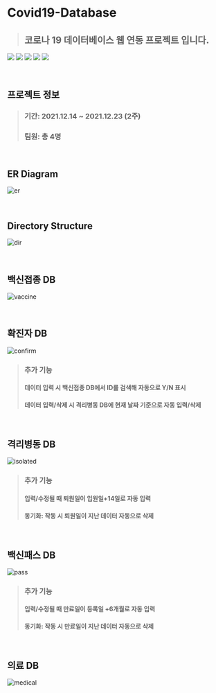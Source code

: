 # Covid19-Database
> ## 코로나 19 데이터베이스 웹 연동 프로젝트 입니다.

<img src="https://img.shields.io/badge/amazon ec2-FF9900?style=for-the-badge&logo=amazonec2&logoColor=white"> <img src="https://img.shields.io/badge/oracle-F80000?style=for-the-badge&logo=oracle&logoColor=white"> 
<img src="https://img.shields.io/badge/html5-E34F26?style=for-the-badge&logo=html5&logoColor=white"> 
<img src="https://img.shields.io/badge/apache-D22128?style=for-the-badge&logo=apache&logoColor=white"> 
<img src="https://img.shields.io/badge/php-777BB4?style=for-the-badge&logo=php&logoColor=white"> 

</br>

## 프로젝트 정보
> ### 기간: 2021.12.14 ~ 2021.12.23 (2주)
> ### 팀원: 총 4명

</br>

## ER Diagram
![er](https://github.com/orange11th/Covid19-Database/assets/82896260/99ed5592-ac24-443d-ba1d-2d7a68e5f130)

</br>

## Directory Structure
![dir](https://github.com/orange11th/Covid19-Database/assets/82896260/e12c4f0d-bdcd-4689-ade8-fafc3bea25dc)

</br>

## 백신접종 DB
![vaccine](https://github.com/orange11th/Covid19-Database/assets/82896260/f16b6f0c-6eb0-4202-a3f6-05a308f6dbf2)

</br>

## 확진자 DB
![confirm](https://github.com/orange11th/Covid19-Database/assets/82896260/a0ad9851-9c95-43a6-8f83-7d9331bd0c1d)
> ### 추가 기능
> #### 데이터 입력 시 백신접종 DB에서 ID를 검색해 자동으로 Y/N 표시
> #### 데이터 입력/삭제 시 격리병동 DB에 현재 날짜 기준으로 자동 입력/삭제

</br>

## 격리병동 DB
![isolated](https://github.com/orange11th/Covid19-Database/assets/82896260/fe85bac8-9e19-4caa-8f82-c9779603a57f)
> ### 추가 기능
> #### 입력/수정될 때 퇴원일이 입원일+14일로 자동 입력
> #### 동기화: 작동 시 퇴원일이 지난 데이터 자동으로 삭제

</br>

## 백신패스 DB
![pass](https://github.com/orange11th/Covid19-Database/assets/82896260/6f6672da-35e6-447a-ba4c-c5be60025c8d)
> ### 추가 기능
> #### 입력/수정될 때 만료일이 등록일 +6개월로 자동 입력 
> #### 동기화: 작동 시 만료일이 지난 데이터 자동으로 삭제

</br>

## 의료 DB
![medical](https://github.com/orange11th/Covid19-Database/assets/82896260/319cbdb1-cc41-4a37-b979-c148a3bc8561)

</br>
